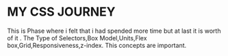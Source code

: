 # MY CSS JOURNEY
This is Phase where i felt that i had spended more time but  at last it is worth of it .
The Type of Selectors,Box Model,Units,Flex box,Grid,Responsiveness,z-index.
This concepts are important.
